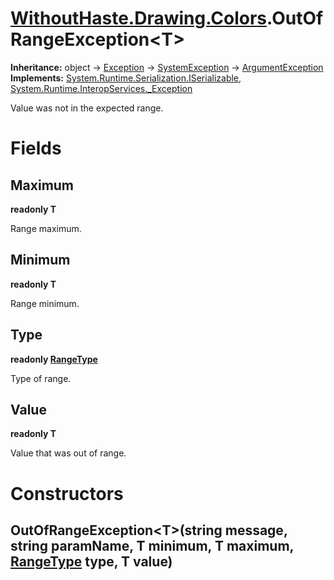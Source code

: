 # [WithoutHaste.Drawing.Colors](TableOfContents.WithoutHaste.Drawing.Colors.md).OutOfRangeException&lt;T&gt;

**Inheritance:** object → [Exception](https://docs.microsoft.com/en-us/dotnet/api/system.exception) → [SystemException](https://docs.microsoft.com/en-us/dotnet/api/system.systemexception) → [ArgumentException](https://docs.microsoft.com/en-us/dotnet/api/system.argumentexception)  
**Implements:** [System.Runtime.Serialization.ISerializable](https://docs.microsoft.com/en-us/dotnet/api/system.runtime.serialization.iserializable), [System.Runtime.InteropServices._Exception](https://docs.microsoft.com/en-us/dotnet/api/system.runtime.interopservices._exception)  

Value was not in the expected range.  

# Fields

## Maximum

**readonly T**  

Range maximum.  

## Minimum

**readonly T**  

Range minimum.  

## Type

**readonly [RangeType](WithoutHaste.Drawing.Colors.RangeType.md)**  

Type of range.  

## Value

**readonly T**  

Value that was out of range.  

# Constructors

## OutOfRangeException&lt;T&gt;(string message, string paramName, T minimum, T maximum, [RangeType](WithoutHaste.Drawing.Colors.RangeType.md) type, T value)

